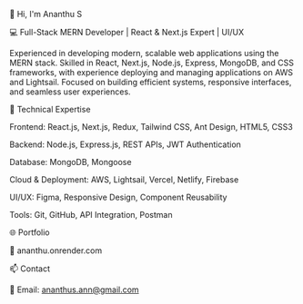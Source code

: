 👋 Hi, I'm Ananthu S

💻 Full-Stack MERN Developer | React & Next.js Expert | UI/UX 

Experienced in developing modern, scalable web applications using the MERN stack. Skilled in React, Next.js, Node.js, Express, MongoDB, and CSS frameworks, with experience deploying and managing applications on AWS and Lightsail.
Focused on building efficient systems, responsive interfaces, and seamless user experiences.

🧠 Technical Expertise

Frontend: React.js, Next.js, Redux, Tailwind CSS, Ant Design, HTML5, CSS3

Backend: Node.js, Express.js, REST APIs, JWT Authentication

Database: MongoDB, Mongoose

Cloud & Deployment: AWS, Lightsail, Vercel, Netlify, Firebase

UI/UX: Figma, Responsive Design, Component Reusability

Tools: Git, GitHub, API Integration, Postman

🌐 Portfolio

🔗 ananthu.onrender.com

📫 Contact

📧 Email: ananthus.ann@gmail.com
